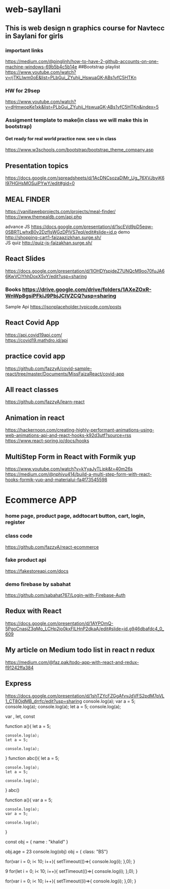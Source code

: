 # web-sayllani
## This is web design n graphics course for Navtecc in Saylani for girls
### important links
<https://medium.com/@pinglinh/how-to-have-2-github-accounts-on-one-machine-windows-69b5b4c5b14e>
##Bootstrap playlist
<https://www.youtube.com/watch?v=rjTKLIwm0oE&list=PLbGui_ZYuhij_HswuaGK-ABs1vfC5HTKn>

### HW for 29sep
<https://www.youtube.com/watch?v=dHmwopKe1xk&list=PLbGui_ZYuhij_HswuaGK-ABs1vfC5HTKn&index=5>

### Assigment template to make(in class we will make this in bootstrap)
#### Get ready for real world practice now. see u in class
<https://www.w3schools.com/bootstrap/bootstrap_theme_company.asp>
## Presentation topics
<https://docs.google.com/spreadsheets/d/1AcDNCsozaDlMr_Ug_76XVJbyjK6I97HGHsMOSuiPYwY/edit#gid=0>

## MEAL FINDER
<https://vanillawebprojects.com/projects/meal-finder/>
<https://www.themealdb.com/api.php>

advance JS
<https://docs.google.com/presentation/d/1scEVd9pD5eqw-0SBRTLwhxB0v2DzfIsWGzDPlVS7eqI/edit#slide=id.p>
demo <http://shopping-cart1-faizaazizkhan.surge.sh/>  
JS quiz <http://quiz-js-faizakhan.surge.sh/>
## React Slides
<https://docs.google.com/presentation/d/1lOHDYspjdeZ7UNQcM9oo70fuJA66KwVClYhhDoxX5vY/edit?usp=sharing>
### Books <https://drive.google.com/drive/folders/1AXeZOxR-WnWp8gsiPFkiJ9PbjJClVZCQ?usp=sharing>
Sample Api
<https://jsonplaceholder.typicode.com/posts>

## React Covid App
<https://api.covid19api.com/>  
<https://covid19.mathdro.id/api>
## practice covid app  
<https://github.com/fazzyA/covid-sample-react/tree/master/Documents/MissFaizaReact/covid-app>
## All react classes
<https://github.com/fazzyA/learn-react>
## Animation in react
<https://hackernoon.com/creating-highly-performant-animations-using-web-animations-api-and-react-hooks-k92d3utf?source=rss>
<https://www.react-spring.io/docs/hooks>
## MultiStep Form in React with Formik yup
https://www.youtube.com/watch?v=kYyaJyTLjpk&t=40m26s  
<https://medium.com/@nphivu414/build-a-multi-step-form-with-react-hooks-formik-yup-and-materialui-fa4f73545598>
# Ecommerce APP
### home page, product page, addtocart button, cart, login, register
### class code
<https://github.com/fazzyA/react-ecommerce>
### fake product api
<https://fakestoreapi.com/docs>
### demo firebase by sabahat
<https://github.com/sabahat767/Login-with-Firebase-Auth>
## Redux with React
<https://docs.google.com/presentation/d/1AYPOmQ-5PgoCnasjZ3qMo_LCHp2jo0kxFlLHnP2dkaA/edit#slide=id.g946dbafdc4_0_609>
## My article on Medium todo list in react n redux
<https://medium.com/@faz.pak/todo-app-with-react-and-redux-f91242ffa384>
## Express
<https://docs.google.com/presentation/d/1shTZYcFZGgAfvvJdVFS2pdM7pVL1_CT8OjdMB_drrfc/edit?usp=sharing>
console.log(a);
var a = 5;
console.log(a);
console.log(a);
let a = 5;
console.log(a);

var , let, const

function a(){
    let a = 5;

    console.log(a);
    let a = 5;

    console.log(a);
}
function abc(){
    let a = 5;

    console.log(a);
    let a = 5;

    console.log(a);
}
abc()

function a(){
    var a = 5;

    console.log(a);
    var a = 5;

    console.log(a);
}

const obj = {
    name : "khalid"
}

obj.age = 23
console.log(obj)
obj = {
class: "BS"}

for(var i = 0; i< 10; i++){
setTimeout(()=>{
    console.log(i);
},0);
}

9
for(let i = 0; i< 10; i++){
setTimeout(()=>{
    console.log(i);
},0);
}

for(var i = 0; i< 10; i++){
setTimeout((i)=>{
    console.log(i);
},0);
}
